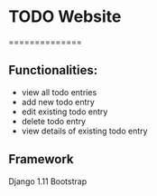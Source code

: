 # TODO Website
==============

## Functionalities:
* view all todo entries
* add new todo entry
* edit existing todo entry
* delete todo entry
* view details of existing todo entry

## Framework
Django 1.11
Bootstrap

